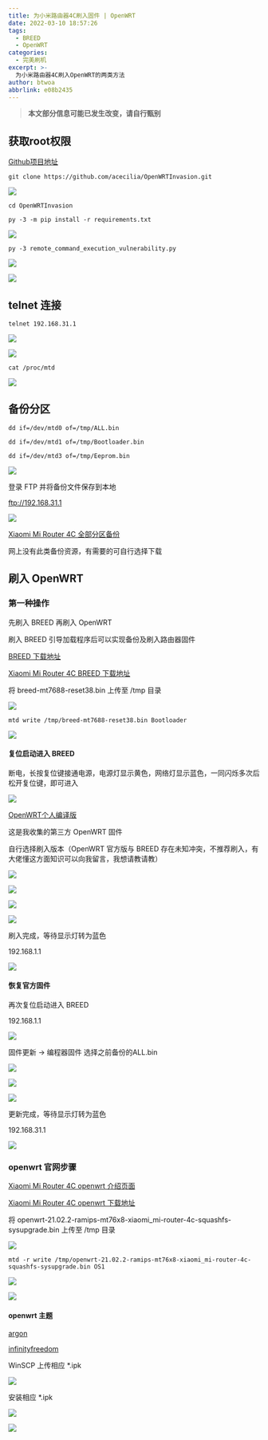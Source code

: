 ```yaml
---
title: 为小米路由器4C刷入固件 | OpenWRT
date: 2022-03-10 18:57:26
tags:
  - BREED
  - OpenWRT
categories:
  - 完美刷机
excerpt: >-
  为小米路由器4C刷入OpenWRT的两类方法
author: btwoa
abbrlink: e08b2435
---
```


> **本文部分信息可能已发生改变，请自行甄别**

## 获取root权限

[Github项目地址](https://github.com/acecilia/OpenWRTInvasion)

```
git clone https://github.com/acecilia/OpenWRTInvasion.git
```

![](https://ovo.btwoa.com/img/webp/202203102005109.webp)

```
cd OpenWRTInvasion

py -3 -m pip install -r requirements.txt
```

![](https://ovo.btwoa.com/img/webp/202203102039844.webp)

```
py -3 remote_command_execution_vulnerability.py
```

![](https://ovo.btwoa.com/img/webp/202203102155179.webp)

![](https://ovo.btwoa.com/img/webp/202203102203706.webp)

## telnet 连接

```
telnet 192.168.31.1
```

![](https://ovo.btwoa.com/img/webp/202203102201089.webp)

![](https://ovo.btwoa.com/img/webp/202203102204314.webp)

```
cat /proc/mtd
```

![](https://ovo.btwoa.com/img/webp/202203102205689.webp)

## 备份分区

```
dd if=/dev/mtd0 of=/tmp/ALL.bin

dd if=/dev/mtd1 of=/tmp/Bootloader.bin

dd if=/dev/mtd3 of=/tmp/Eeprom.bin
```

![](https://ovo.btwoa.com/img/webp/202203102215425.webp)

登录 FTP 并将备份文件保存到本地

ftp://192.168.31.1

![](https://ovo.btwoa.com/img/webp/202203102232119.webp)

[Xiaomi Mi Router 4C 全部分区备份](https://yunzhongzhuan.com/#sharefile=LHGgMTcx_36799)

网上没有此类备份资源，有需要的可自行选择下载

## 刷入 OpenWRT

### 第一种操作

先刷入 BREED 再刷入 OpenWRT

刷入 BREED 引导加载程序后可以实现备份及刷入路由器固件

[BREED 下载地址](https://breed.hackpascal.net/)

[Xiaomi Mi Router 4C BREED 下载地址](https://breed.hackpascal.net/breed-mt7688-reset38.bin)

将 breed-mt7688-reset38.bin 上传至 /tmp 目录

![](https://ovo.btwoa.com/img/webp/202203102237992.webp)

```
mtd write /tmp/breed-mt7688-reset38.bin Bootloader
```

![](https://ovo.btwoa.com/img/webp/202203102242702.webp)

#### 复位启动进入 BREED

断电，长按复位键接通电源，电源灯显示黄色，网络灯显示蓝色，一同闪烁多次后松开复位键，即可进入

![](https://ovo.btwoa.com/img/webp/202203102326711.webp)

[OpenWRT个人编译版](https://yunzhongzhuan.com/#sharefile=5R0jbDcj_36795)

这是我收集的第三方 OpenWRT 固件

自行选择刷入版本（OpenWRT 官方版与 BREED 存在未知冲突，不推荐刷入，有大佬懂这方面知识可以向我留言，我想请教请教）

![](https://ovo.btwoa.com/img/webp/202203111512344.webp)

![](https://ovo.btwoa.com/img/webp/202203111517834.webp)

![](https://ovo.btwoa.com/img/webp/202203111517712.webp)

![](https://ovo.btwoa.com/img/webp/202203111517583.webp)

刷入完成，等待显示灯转为蓝色

192.168.1.1

![](https://ovo.btwoa.com/img/webp/202203111519341.webp)

#### 恢复官方固件

再次复位启动进入 BREED

192.168.1.1

![](https://ovo.btwoa.com/img/webp/202203111047634.webp)

固件更新 -> 编程器固件 选择之前备份的ALL.bin

![](https://ovo.btwoa.com/img/webp/202203111048565.webp)

![](https://ovo.btwoa.com/img/webp/202203111049131.webp)

![](https://ovo.btwoa.com/img/webp/202203111049380.webp)

更新完成，等待显示灯转为蓝色

192.168.31.1

![](https://ovo.btwoa.com/img/webp/202203111049462.webp)

### openwrt 官网步骤

[Xiaomi Mi Router 4C openwrt 介绍页面](https://openwrt.org/toh/xiaomi/xiaomi_mi_router_4c)

[Xiaomi Mi Router 4C openwrt 下载地址](https://downloads.openwrt.org/releases/21.02.2/targets/ramips/mt76x8/openwrt-21.02.2-ramips-mt76x8-xiaomi_mi-router-4c-squashfs-sysupgrade.bin)

将 openwrt-21.02.2-ramips-mt76x8-xiaomi_mi-router-4c-squashfs-sysupgrade.bin 上传至 /tmp 目录

![](https://ovo.btwoa.com/img/webp/202203102302556.webp)

```
mtd -r write /tmp/openwrt-21.02.2-ramips-mt76x8-xiaomi_mi-router-4c-squashfs-sysupgrade.bin OS1
```

![](https://ovo.btwoa.com/img/webp/202203111011000.webp)

![](https://ovo.btwoa.com/img/webp/202203111012647.webp)

#### openwrt 主题

[argon](https://github.com/jerrykuku/luci-theme-argon)

[infinityfreedom](https://github.com/xiaoqingfengATGH/luci-theme-infinityfreedom)

WinSCP 上传相应 \*.ipk

![](https://ovo.btwoa.com/img/webp/202203111130377.webp)

安装相应 \*.ipk

![](https://ovo.btwoa.com/img/webp/202203111133440.webp)

![](https://ovo.btwoa.com/img/webp/202203111133341.webp)





